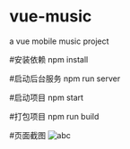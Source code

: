 # vue-music
a vue mobile music project

#安装依赖
npm install

#启动后台服务
npm run server

#启动项目
npm start

#打包项目
npm run build

#页面截图
![abc](https://github.com/konglingwen94/vue-music/blob/master/screenshot/singer.png)
